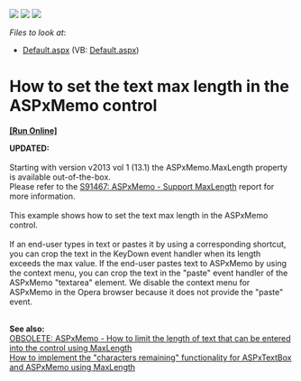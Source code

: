 <!-- default badges list -->
![](https://img.shields.io/endpoint?url=https://codecentral.devexpress.com/api/v1/VersionRange/128542507/13.1.4%2B)
[![](https://img.shields.io/badge/Open_in_DevExpress_Support_Center-FF7200?style=flat-square&logo=DevExpress&logoColor=white)](https://supportcenter.devexpress.com/ticket/details/E4334)
[![](https://img.shields.io/badge/📖_How_to_use_DevExpress_Examples-e9f6fc?style=flat-square)](https://docs.devexpress.com/GeneralInformation/403183)
<!-- default badges end -->
<!-- default file list -->
*Files to look at*:

* [Default.aspx](./CS/WebSite/Default.aspx) (VB: [Default.aspx](./VB/WebSite/Default.aspx))
<!-- default file list end -->
# How to set the text max length in the ASPxMemo control
<!-- run online -->
**[[Run Online]](https://codecentral.devexpress.com/e4334/)**
<!-- run online end -->


<p><strong>UPDATED:</strong><br><br>Starting with version v2013 vol 1 (13.1) the ASPxMemo.MaxLength property is available out-of-the-box.<br>Please refer to the <a href="https://www.devexpress.com/Support/Center/p/S91467">S91467: ASPxMemo - Support MaxLength</a> report for more information.<br><br>This example shows how to set the text max length in the ASPxMemo control.<br><br>If an end-user types in text or pastes it by using a corresponding shortcut, you can crop the text in the KeyDown event handler when its length exceeds the max value. If the end-user pastes text to ASPxMemo by using the context menu, you can crop the text in the "paste" event handler of the ASPxMemo "textarea" element. We disable the context menu for ASPxMemo in the Opera browser because it does not provide the "paste" event.</p>
<p><br><strong>See also:<br></strong><a href="https://www.devexpress.com/Support/Center/p/E393">OBSOLETE: ASPxMemo - How to limit the length of text that can be entered into the control using MaxLength</a><br><a href="https://www.devexpress.com/Support/Center/p/E1424">How to implement the "characters remaining" functionality for ASPxTextBox and ASPxMemo using MaxLength</a></p>

<br/>


